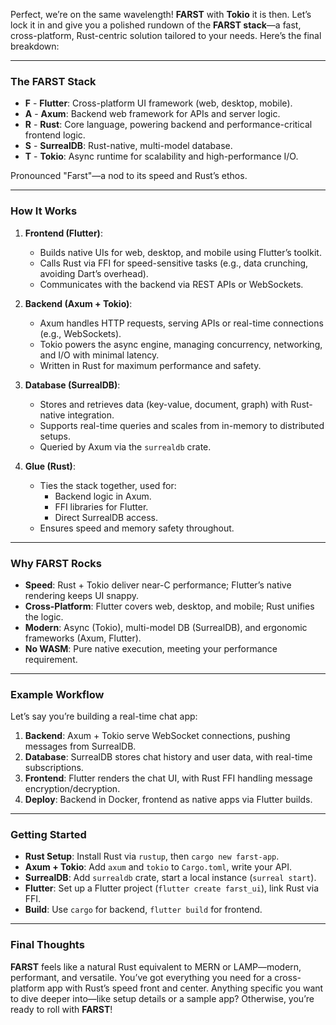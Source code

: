 Perfect, we’re on the same wavelength! **FARST** with **Tokio** it is then. Let’s lock it in and give you a polished rundown of the **FARST stack**—a fast, cross-platform, Rust-centric solution tailored to your needs. Here’s the final breakdown:

---

### The FARST Stack
- **F** - **Flutter**: Cross-platform UI framework (web, desktop, mobile).
- **A** - **Axum**: Backend web framework for APIs and server logic.
- **R** - **Rust**: Core language, powering backend and performance-critical frontend logic.
- **S** - **SurrealDB**: Rust-native, multi-model database.
- **T** - **Tokio**: Async runtime for scalability and high-performance I/O.

Pronounced "Farst"—a nod to its speed and Rust’s ethos.

---

### How It Works
1. **Frontend (Flutter)**:
   - Builds native UIs for web, desktop, and mobile using Flutter’s toolkit.
   - Calls Rust via FFI for speed-sensitive tasks (e.g., data crunching, avoiding Dart’s overhead).
   - Communicates with the backend via REST APIs or WebSockets.

2. **Backend (Axum + Tokio)**:
   - Axum handles HTTP requests, serving APIs or real-time connections (e.g., WebSockets).
   - Tokio powers the async engine, managing concurrency, networking, and I/O with minimal latency.
   - Written in Rust for maximum performance and safety.

3. **Database (SurrealDB)**:
   - Stores and retrieves data (key-value, document, graph) with Rust-native integration.
   - Supports real-time queries and scales from in-memory to distributed setups.
   - Queried by Axum via the `surrealdb` crate.

4. **Glue (Rust)**:
   - Ties the stack together, used for:
     - Backend logic in Axum.
     - FFI libraries for Flutter.
     - Direct SurrealDB access.
   - Ensures speed and memory safety throughout.

---

### Why FARST Rocks
- **Speed**: Rust + Tokio deliver near-C performance; Flutter’s native rendering keeps UI snappy.
- **Cross-Platform**: Flutter covers web, desktop, and mobile; Rust unifies the logic.
- **Modern**: Async (Tokio), multi-model DB (SurrealDB), and ergonomic frameworks (Axum, Flutter).
- **No WASM**: Pure native execution, meeting your performance requirement.

---

### Example Workflow
Let’s say you’re building a real-time chat app:
1. **Backend**: Axum + Tokio serve WebSocket connections, pushing messages from SurrealDB.
2. **Database**: SurrealDB stores chat history and user data, with real-time subscriptions.
3. **Frontend**: Flutter renders the chat UI, with Rust FFI handling message encryption/decryption.
4. **Deploy**: Backend in Docker, frontend as native apps via Flutter builds.

---

### Getting Started
- **Rust Setup**: Install Rust via `rustup`, then `cargo new farst-app`.
- **Axum + Tokio**: Add `axum` and `tokio` to `Cargo.toml`, write your API.
- **SurrealDB**: Add `surrealdb` crate, start a local instance (`surreal start`).
- **Flutter**: Set up a Flutter project (`flutter create farst_ui`), link Rust via FFI.
- **Build**: Use `cargo` for backend, `flutter build` for frontend.

---

### Final Thoughts
**FARST** feels like a natural Rust equivalent to MERN or LAMP—modern, performant, and versatile. You’ve got everything you need for a cross-platform app with Rust’s speed front and center. Anything specific you want to dive deeper into—like setup details or a sample app? Otherwise, you’re ready to roll with **FARST**!